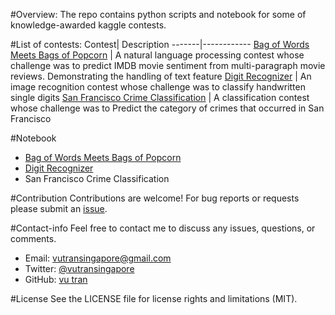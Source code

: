 #Overview:
The repo contains python scripts and notebook for some of knowledge-awarded kaggle contests. 

#List of contests:
Contest| Description
-------|------------
[Bag of Words Meets Bags of Popcorn](https://github.com/tranlyvu/kaggle/tree/master/Bag%20of%20Words%20Meets%20Bags%20of%20Popcorn) | A natural language processing contest whose challenge was to predict IMDB movie sentiment from multi-paragraph movie reviews. Demonstrating the handling of text feature 
[Digit Recognizer](https://github.com/tranlyvu/kaggle/tree/master/Digit%20Recognizer) | An image recognition contest whose challenge was to classify handwritten single digits 
[San Francisco Crime Classification](https://github.com/tranlyvu/kaggle/tree/master/San%20Francisco%20Crime%20Classification) | A classification contest whose challenge was to Predict the category of crimes that occurred in San Francisco  

#Notebook
*	[Bag of Words Meets Bags of Popcorn](http://nbviewer.ipython.org/gist/tranlyvu/bc2ea679ba0a98ec26c5)
*	[Digit Recognizer](http://nbviewer.ipython.org/gist/tranlyvu/da54146d97147cb401c4)
*	San Francisco Crime Classification

#Contribution
Contributions are welcome! For bug reports or requests please submit an [issue](https://github.com/tranlyvu/kaggle/issues).

#Contact-info
Feel free to contact me to discuss any issues, questions, or comments.
*  Email: vutransingapore@gmail.com
*  Twitter: [@vutransingapore](https://twitter.com/vutransingapore)
*  GitHub: [vu tran](https://github.com/tranlyvu)

#License
See the LICENSE file for license rights and limitations (MIT).

	
